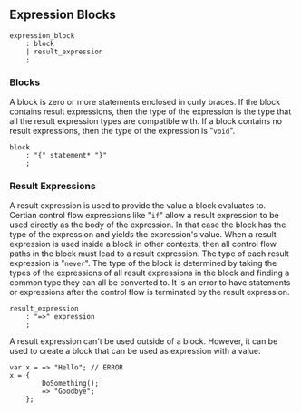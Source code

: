 ## Expression Blocks

```grammar
expression_block
    : block
    | result_expression
    ;
```

### Blocks

A block is zero or more statements enclosed in curly braces. If the block contains result expressions, then the type of the expression is the type that all the result expression types are compatible with. If a block contains no result expressions, then the type of the expression is "`void`".

```grammar
block
    : "{" statement* "}"
    ;
```

### Result Expressions

A result expression is used to provide the value a block evaluates to. Certian control flow expressions like "`if`" allow a result expression to be used directly as the body of the expression. In that case the block has the type of the expression and yields the expression's value. When a result expression is used inside a block in other contexts, then all control flow paths in the block must lead to a result expression. The type of each result expression is "`never`". The type of the block is determined by taking the types of the expressions of all result expressions in the block and finding a common type they can all be converted to. It is an error to have statements or expressions after the control flow is terminated by the result expression.

```grammar
result_expression
    : "=>" expression
    ;
```

A result expression can't be used outside of a block. However, it can be used to create a block that can be used as expression with a value.

```adamant
var x = => "Hello"; // ERROR
x = {
        DoSomething();
        => "Goodbye";
    };
```
